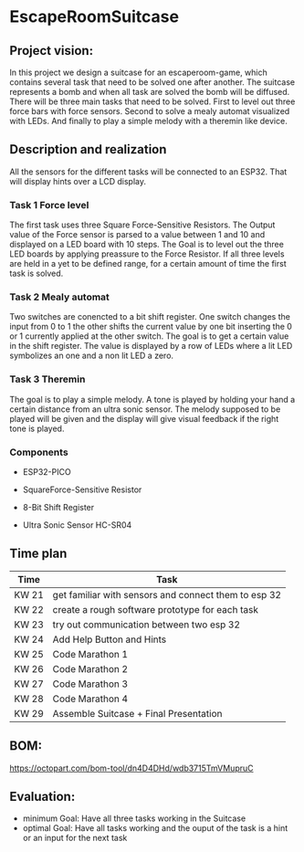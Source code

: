 # EscapeRoomSuitcase

## Project vision:

In this project we design a suitcase for an escaperoom-game, which contains several task that need to be solved one after another.
The suitcase represents a bomb and when all task are solved the bomb will be diffused. There will be three main tasks that need to be solved.
First to level out three force bars with force sensors. Second to solve a mealy automat visualized with LEDs. And finally to play a simple melody with a theremin like device.

## Description and realization

All the sensors for the different tasks will be connected to an ESP32. That will display hints over a LCD display.

### Task 1 Force level

The first task uses three Square Force-Sensitive Resistors. The Output value of the Force sensor is parsed to a value between 1 and 10 and displayed on a LED board with 10 steps. The Goal is to level out the three LED boards by applying preassure to the Force Resistor. If all three levels are held in a yet to be defined range, for a certain amount of time the first task is solved.

### Task 2 Mealy automat

Two switches are conencted to a bit shift register. One switch changes the input from 0 to 1 the other shifts the current value by one bit inserting the 0 or 1 currently applied at the other switch. The goal is to get a certain value in the shift register. The value is displayed by a row of LEDs where a lit LED symbolizes an one and a non lit LED a zero.

### Task 3 Theremin

The goal is to play a simple melody. A tone is played by holding your hand a certain distance from an ultra sonic sensor. The melody supposed to be played will be given and the display will give visual feedback if the right tone is played.

### Components

- ESP32-PICO

- SquareForce-Sensitive Resistor

- 8-Bit Shift Register

- Ultra Sonic Sensor HC-SR04

## Time plan

| Time   | Task  |
|--------|-------|
| KW 21  | get familiar with sensors and connect them to esp 32|
| KW 22  | create a rough software prototype for each task|
| KW 23  | try out communication between two esp 32| 
| KW 24  | Add Help Button and Hints |
| KW 25  | Code Marathon 1 |
| KW 26  | Code Marathon 2|
| KW 27  | Code Marathon 3| 
| KW 28  | Code Marathon 4|
| KW 29  | Assemble Suitcase + Final Presentation |

## BOM:
https://octopart.com/bom-tool/dn4D4DHd/wdb3715TmVMupruC

## Evaluation:
- minimum Goal: Have all three tasks working in the Suitcase
- optimal Goal: Have all tasks working and the ouput of the task is a hint or an input for the next task
